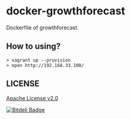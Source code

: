 docker-growthforecast
=====================

Dockerfile of growthforecast.

How to using?
-------------

```
> vagrant up --provision
> open http://192.168.33.100/
```

LICENSE
-------

[Apache License v2.0](http://www.apache.org/licenses/LICENSE-2.0)


[![Bitdeli Badge](https://d2weczhvl823v0.cloudfront.net/futoase/docker-growthforecast/trend.png)](https://bitdeli.com/free "Bitdeli Badge")

